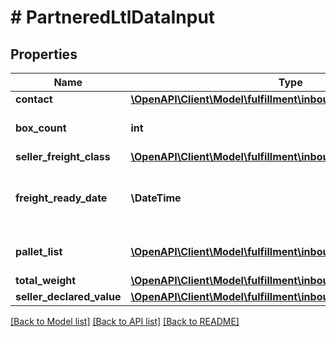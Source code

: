 # # PartneredLtlDataInput

## Properties

Name | Type | Description | Notes
------------ | ------------- | ------------- | -------------
**contact** | [**\OpenAPI\Client\Model\fulfillment\inbound\v0\Contact**](Contact.md) |  | [optional]
**box_count** | **int** | Contains an unsigned integer | [optional]
**seller_freight_class** | [**\OpenAPI\Client\Model\fulfillment\inbound\v0\SellerFreightClass**](SellerFreightClass.md) |  | [optional]
**freight_ready_date** | **\DateTime** | Type containing date in string format | [optional]
**pallet_list** | [**\OpenAPI\Client\Model\fulfillment\inbound\v0\Pallet[]**](Pallet.md) | A list of pallet information. | [optional]
**total_weight** | [**\OpenAPI\Client\Model\fulfillment\inbound\v0\Weight**](Weight.md) |  | [optional]
**seller_declared_value** | [**\OpenAPI\Client\Model\fulfillment\inbound\v0\Amount**](Amount.md) |  | [optional]

[[Back to Model list]](../../README.md#models) [[Back to API list]](../../README.md#endpoints) [[Back to README]](../../README.md)
